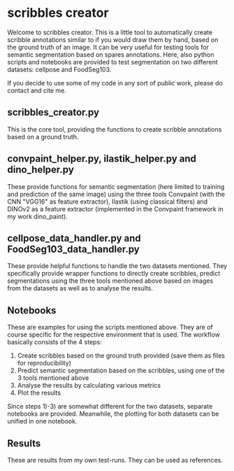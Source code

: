 # scribbles creator

Welcome to scribbles creator. This is a little tool to automatically create scribble annotations similar to if you would draw them by hand, based on the ground truth of an image. It can be very useful for testing tools for semantic segmentation based on spares annotations. Here, also python scripts and notebooks are provided to test segmentation on two different datasets: cellpose and FoodSeg103.

If you decide to use some of my code in any sort of public work, please do contact and cite me.

## scribbles_creator.py
This is the core tool, providing the functions to create scribble annotations based on a ground truth.

## convpaint_helper.py, ilastik_helper.py and dino_helper.py
These provide functions for semantic segmentation (here limited to training and prediction of the same image) using the three tools Convpaint (with the CNN "VGG16" as feature extractor), Ilastik (using classical filters) and DINOv2 as a feature extractor (implemented in the Convpaint framework in my work dino_paint).

## cellpose_data_handler.py and FoodSeg103_data_handler.py
These provide helpful functions to handle the two datasets mentioned. They specifically provide wrapper functions to directly create scribbles, predict segmentations using the three tools mentioned above based on images from the datasets as well as to analyse the results.

## Notebooks
These are examples for using the scripts mentioned above. They are of course specific for the respective environment that is used. The workflow basically consists of the 4 steps:

1) Create scribbles based on the ground truth provided (save them as files for reproducibility)
2) Predict semantic segmentation based on the scribbles, using one of the 3 tools mentioned above
3) Analyse the results by calculating various metrics
4) Plot the results

Since steps 1)-3) are somewhat different for the two datasets, separate notebooks are provided. Meanwhile, the plotting for both datasets can be unified in one notebook.

## Results
These are results from my own test-runs. They can be used as references.